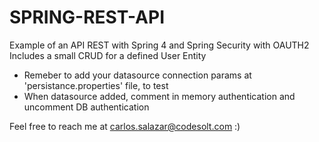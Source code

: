 # SPRING-REST-API
Example of an API REST with Spring 4 and Spring Security with OAUTH2
Includes a small CRUD for a defined User Entity

* Remeber to add your datasource connection params at 'persistance.properties' file, to test
* When datasource added, comment in memory authentication and uncomment DB authentication

Feel free to reach me at carlos.salazar@codesolt.com :)
